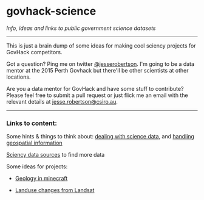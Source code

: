 # govhack-science

_Info, ideas and links to public government science datasets_

---

This is just a brain dump of some ideas for making cool sciency projects for GovHack competitors.

Got a question? Ping me on twitter [@jesserobertson](http://twitter.com/jesserobertson). I'm going to be a data mentor at the 2015 Perth Govhack but there'll be other scientists at other locations.

Are you a data mentor for GovHack and have some stuff to contribute? Please feel free to submit a pull request or just flick me an email with the relevant details at jesse.robertson@csiro.au.

---

### Links to content:

Some hints & things to think about: [dealing with science data](https://github.com/jesserobertson/govhack-science/blob/master/hints.md#science-data), and [handling geospatial information](https://github.com/jesserobertson/govhack-science/blob/master/hints.md#geospatial-data)

[Sciency data sources](https://github.com/jesserobertson/govhack-science/blob/master/data-sources.md) to find more data

Some ideas for projects:

- [Geology in minecraft](https://github.com/jesserobertson/govhack-science/blob/master/ideas.md#an-interactive-geological-map-in-minecraft-for-raspberry-pi)

- [Landuse changes from Landsat](https://github.com/jesserobertson/govhack-science/blob/master/ideas.md#landuse-changes-around-citiesminesports-over-time)